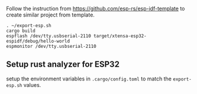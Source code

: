 Follow the instruction from https://github.com/esp-rs/esp-idf-template to create similar project from template.

````
. ~/export-esp.sh
cargo build
espflash /dev/tty.usbserial-2110 target/xtensa-esp32-espidf/debug/hello-world
espmonitor /dev/tty.usbserial-2110
````

## Setup rust analyzer for ESP32
setup the environment variables in `.cargo/config.toml` to match the `export-esp.sh` values.